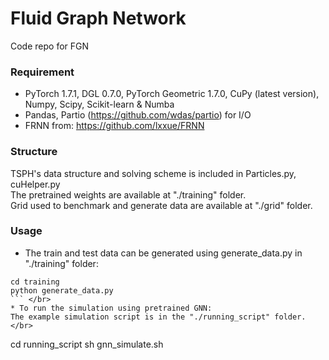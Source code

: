 # Fluid Graph Network
Code repo for FGN

### Requirement
* PyTorch 1.7.1, DGL 0.7.0, PyTorch Geometric 1.7.0, CuPy (latest version), Numpy, Scipy, Scikit-learn & Numba
* Pandas, Partio (https://github.com/wdas/partio) for I/O
* FRNN from: https://github.com/lxxue/FRNN

### Structure
TSPH's data structure and solving scheme is included in Particles.py, cuHelper.py </br>
The pretrained weights are available at "./training" folder. </br>
Grid used to benchmark and generate data are available at "./grid" folder. </br>

### Usage
* The train and test data can be generated using generate_data.py in "./training" folder: 
 ```
 cd training
 python generate_data.py
 ``` </br>
* To run the simulation using pretrained GNN:
The example simulation script is in the "./running_script" folder. </br>
```
cd running_script
sh gnn_simulate.sh
``` </br>

